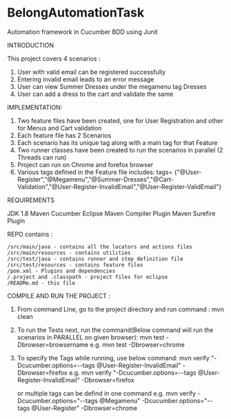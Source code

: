 # BelongAutomationTask
Automation framework in Cucumber BDD using Junit

INTRODUCTION

This project covers 4 scenarios :
1. User with valid email can be registered successfully
2. Entering invalid email leads to an error message
3. User can view Summer Dresses under the megamenu tag Dresses
4. User can add a dress to the cart and validate the same

IMPLEMENTATION:



1. Two feature files have been created, one for User Registration and other for Menus and Cart validation
2. Each feature file has 2 Scenarios
3. Each scenario has its unique tag along with a main tag for that Feature
4. Two runner classes have been created to run the scenarios in parallel (2 Threads can run)
5. Project can run on Chrome and forefox browser
6. Various tags defined in the Feature file includes:
tags= {"@User-Register","@Megamenu","@Summer-Dresses","@Cart-Validation","@User-Register-InvalidEmail","@User-Register-ValidEmail"}


REQUIREMENTS

JDK 1.8
Maven
Cucumber
Eclipse
Maven Compiler Plugin
Maven Surefire Plugin

REPO contains :

    /src/main/java - contains all the locators and actions files
    /src/main/resources - contains utilities
    /src/test/java - contains runner and step definition file
    /src/test/resources - contains feature files
    /pom.xml - Plugins and dependencies
    /.project and .classpath - project files for eclipse
    /READMe.md - this file

COMPILE AND RUN THE PROJECT :

1. From command Line, go to the project directory and run command :
    mvn clean

2. To run the Tests next, run the command(Below command will run the scenarios in PARALLEL on given browser):
    mvn test -Dbrowser=browsername
    e.g. mvn test -Dbrowser=chrome

3. To specify the Tags while running, use below command:
    mvn verify "-Dcucumber.options=--tags @User-Register-InvalidEmail" -Dbrowser=firefox
    e.g. mvn verify "-Dcucumber.options=--tags @User-Register-InvalidEmail" -Dbrowser=firefox
    
    or multiple tags can be defind in one command
    e.g. mvn verify -Dcucumber.options="--tags @Megamenu" -Dcucumber.options="--tags @User-Register" -Dbrowser=chrome

